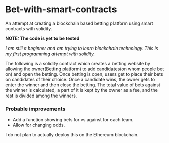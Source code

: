 # Bet-with-smart-contracts

An attempt at creating a blockchain based betting platform using smart contracts with solidity.

**NOTE: The code is yet to be tested**

_I am still a beginner and am trying to learn blockchain technology. This is my first programming attempt with solidity._

The following is a solidity contract which creates a betting website by allowing the owner(Betting platform) to add candidates(on whom people bet on) and open the betting. Once betting is open, users get to place their bets on candidates of their choice. Once a candidate wins, the owner gets to enter the winner and then close the betting. The total value of bets against the winner is calculated, a part of it is kept by the owner as a fee, and the rest is divided among the winners.

### Probable improvements

- Add a function showing bets for vs against for each team.
- Allow for changing odds.

I do not plan to actually deploy this on the Ethereum blockchain.
